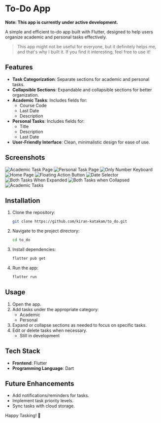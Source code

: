 # To-Do App

**Note: This app is currently under active development.**

A simple and efficient to-do app built with Flutter, designed to help users organize academic and personal tasks effectively.

> This app might not be useful for everyone, but it definitely helps me, and that's why I built it. If you find it interesting, feel free to use it!

## Features

- **Task Categorization**: Separate sections for academic and personal tasks.
- **Collapsible Sections**: Expandable and collapsible sections for better organization.
- **Academic Tasks**: Includes fields for:
  - Course Code
  - Last Date
  - Description
- **Personal Tasks**: Includes fields for:
  - Title
  - Description
  - Last Date
- **User-Friendly Interface**: Clean, minimalistic design for ease of use.

## Screenshots

![Academic Task Page](https://github.com/user-attachments/assets/6465fa2f-06a6-4da4-a966-4888599ef4ac)
![Personal Task Page](https://github.com/user-attachments/assets/16d334b9-88c1-45b4-8b76-0dff49c2c949)
![Only Number Keyboard](https://github.com/user-attachments/assets/8762cfbc-c60b-4253-a71c-9df3ea051e6a)
![Home Page](https://github.com/user-attachments/assets/e3447e00-396c-44ea-b777-719fd5f2b408)
![Floating Action Button](https://github.com/user-attachments/assets/7e5806fc-493a-4106-9901-8eff04c01c3a)
![Date Selector](https://github.com/user-attachments/assets/f99ff8df-b17d-452a-b0fd-b35e93c9aafc)
![Both Tasks When Expanded](https://github.com/user-attachments/assets/345b9112-2f0d-4e9c-a9a5-b206ca4df7b6)
![Both Tasks when Collapsed](https://github.com/user-attachments/assets/d19307e3-b29d-4ee2-b848-8927bdce6407)
![Academic Tasks](https://github.com/user-attachments/assets/8d23ea3a-9ad0-4f2d-8122-4d6dc5b15d02)


## Installation

1. Clone the repository:
   ```bash
   git clone https://github.com/kiran-katakam/to_do.git
   ```
2. Navigate to the project directory:
   ```bash
   cd to_do
   ```
3. Install dependencies:
   ```bash
   flutter pub get
   ```
4. Run the app:
   ```bash
   flutter run
   ```

## Usage

1. Open the app.
2. Add tasks under the appropriate category:
   - Academic
   - Personal
3. Expand or collapse sections as needed to focus on specific tasks.
4. Edit or delete tasks when necessary.
   - Still in development

## Tech Stack

- **Frontend**: Flutter
- **Programming Language**: Dart

## Future Enhancements

- Add notifications/reminders for tasks.
- Implement task priority levels.
- Sync tasks with cloud storage.


Happy Tasking! 🎉
